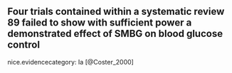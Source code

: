 Four trials contained within a systematic review 89 failed to show with sufficient power a demonstrated effect of SMBG on blood glucose control 
---
 nice.evidencecategory: Ia
[@Coster_2000]
